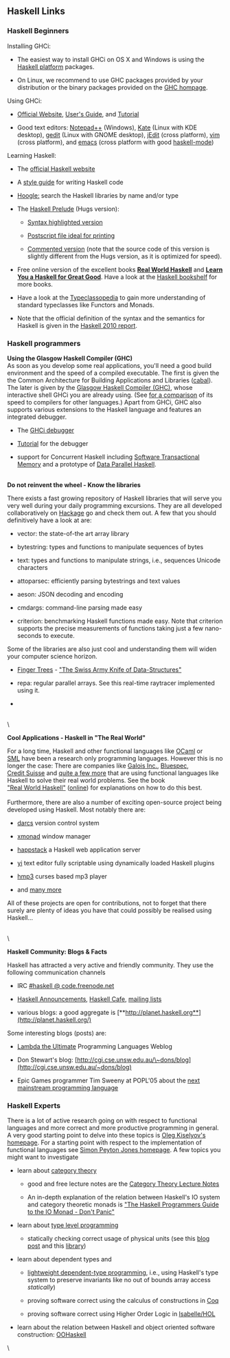 ## Haskell Links

### Haskell Beginners

Installing GHCi:

-   The easiest way to install GHCi on OS X and Windows is using the
    [Haskell platform](http://hackage.haskell.org/platform/) packages.

-   On Linux, we recommend to use GHC packages provided by your
    distribution or the binary packages provided on the [GHC
    hompage](http://www.haskell.org/ghc/download_ghc_7_0_1).

Using GHCi:

-   [Official Website](http://www.haskell.org/ghc), [User's
    Guide](http://www.haskell.org/ghc/docs/latest/html/users_guide/ghci.html),
    and
    [Tutorial](http://book.realworldhaskell.org/read/getting-started.html)

-   Good text editors:
    [Notepad++](http://notepad-plus.sourceforge.net/de/site.htm)
    (Windows), [Kate](http://kate-editor.org/) (Linux with KDE desktop),
    [gedit](http://projects.gnome.org/gedit/) (Linux with GNOME
    desktop), [jEdit](http://www.jedit.org/) (cross platform),
    [vim](http://www.vim.org/) (cross platform), and
    [emacs](http://www.gnu.org/software/emacs/) (cross platform with
    good [haskell-mode](http://projects.haskell.org/haskellmode-emacs/))

Learning Haskell:

-   The [official Haskell
    website](http://www.haskell.org/haskellwiki/Haskell)

-   A [style
    guide](https://github.com/tibbe/haskell-style-guide/blob/master/haskell-style.md)
    for writing Haskell code

-   [Hoogle:](http://www.haskell.org/hoogle) search the Haskell
    libraries by name and/or type

-   The [Haskell
    Prelude](http://www.inf.ethz.ch/personal/meiersi/teaching/fmfp08/material/Prelude.hs)
    (Hugs version):

    -   [Syntax highlighted
        version](http://www.inf.ethz.ch/personal/meiersi/teaching/fmfp08/material/Prelude.html)

    -   [Postscript file ideal for
        printing](http://www.inf.ethz.ch/personal/meiersi/teaching/fmfp08/material/Prelude.hs.ps)

    -   [Commented
        version](http://haskell.org/ghc/docs/latest/html/libraries/base/Prelude.html)
        (note that the source code of this version is slightly different
        from the Hugs version, as it is optimized for speed).

-   Free online version of the excellent books [**Real World
    Haskell**](http://book.realworldhaskell.org/read) and [**Learn You a
    Haskell for Great Good**](http://learnyouahaskell.com/chapters).
    Have a look at the [Haskell
    bookshelf](http://www.haskell.org/haskellwiki/Books_and_tutorials)
    for more books.

-   Have a look at the
    [Typeclassopedia](http://www.haskell.org/haskellwiki/Typeclassopedia)
    to gain more understanding of standard typeclasses like Functors and
    Monads.

-   Note that the official definition of the syntax and the semantics
    for Haskell is given in the [Haskell 2010
    report](http://www.haskell.org/onlinereport/haskell2010/).

### Haskell programmers

**Using the Glasgow Haskell Compiler (GHC)**\
As soon as you develop some real applications, you'll need a good build
environment and the speed of a compiled executable. The first is given
the the Common Architecture for Building Applications and Libraries
([cabal](http://en.wikibooks.org/wiki/Haskell/Packaging)). The later is
given by the [Glasgow Haskell Compiler
(GHC)](http://www.haskell.org/ghc/), whose interactive shell GHCi you
are already using. (See [for a
comparison](http://shootout.alioth.debian.org/gp4/benchmark.php?test=all&lang=all)
of its speed to compilers for other languages.) Apart from GHCi, GHC
also supports various extensions to the Haskell language and features an
integrated debugger.

-   The [GHCi
    debugger](http://www.haskell.org/ghc/docs/latest/html/users_guide/ghci-debugger.html)

-   [Tutorial](http://cgi.cse.unsw.edu.au/~dons/blog/2007/11/14) for the
    debugger

-   support for Concurrent Haskell including [Software Transactional
    Memory](http://research.microsoft.com/~simonpj/papers/stm/index.htm)
    and a prototype of [Data Parallel
    Haskell](http://haskell.org/haskellwiki/GHC/Data_Parallel_Haskell).

\
**Do not reinvent the wheel - Know the libraries**

There exists a fast growing repository of Haskell libraries that will
serve you very well during your daily programming excursions. They are
all developed collaboratively on
[Hackage](http://hackage.haskell.org/packages/hackage.html) go and check
them out. A few that you should definitively have a look at are:

-   vector: the state-of-the art array library

-   bytestring: types and functions to manipulate sequences of bytes

-   text: types and functions to manipulate strings, i.e., sequences
    Unicode characters

-   attoparsec: efficiently parsing bytestrings and text values

-   aeson: JSON decoding and encoding

-   cmdargs: command-line parsing made easy

-   criterion: benchmarking Haskell functions made easy. Note that
    criterion supports the precise measurements of functions taking just
    a few nano-seconds to execute.

Some of the libraries are also just cool and understanding them will
widen your computer science horizon.

-   [Finger
    Trees](http://www.soi.city.ac.uk/~ross/papers/FingerTree.html) -
    ["The Swiss Army Knife of
    Data-Structures"](http://www.informatik.uni-bonn.de/~ralf/talks/Oxford.pdf)

-   repa: regular parallel arrays. See this real-time raytracer
    implemented using it.

-   

\
\

**Cool Applications - Haskell in "The Real World"**

For a long time, Haskell and other functional languages like
[OCaml](http://caml.inria.fr/) or \
[SML](http://www.smlnj.org/) have been a research only programming
languages. However this is no longer the case: There are companies like
[Galois Inc.](http://www.galois.com/),
[Bluespec](http://www.bluespec.com/), \
[Credit
Suisse](http://www.mail-archive.com/haskell@haskell.org/msg22288.html)
and [quite a few
more](http://www.haskell.org/haskellwiki/Haskell_in_industry) that are
using functional languages like Haskell to solve their real world
problems. See the book\
["Real World
Haskell"](http://www.amazon.com/gp/product/0596514980?ie=UTF8&tag=reaworhas-20&linkCode=as2&camp=1789&creative=9325&creativeASIN=0596514980)
([online](http://book.realworldhaskell.org/read)) for explanations on
how to do this best. \
\
Furthermore, there are also a number of exciting open-source project
being developed using Haskell. Most notably there are:

-   [darcs](http://www.darcs.net/) version control system

-   [xmonad](http://www.xmonad.org/) window manager

-   [happstack](http://happstack.com/) a Haskell web application server

-   [yi](http://haskell.org/haskellwiki/Yi) text editor fully scriptable
    using dynamically loaded Haskell plugins

-   [hmp3](http://www.cse.unsw.edu.au/~dons/hmp3.html) curses based mp3
    player

-   and [many
    more](http://www.haskell.org/haskellwiki/Applications_and_libraries)

All of these projects are open for contributions, not to forget that
there surely are plenty of ideas you have that could possibly be
realised using Haskell...

\
\

**Haskell Community: Blogs & Facts**

Haskell has attracted a very active and friendly community. They use the
following communication channels

-   IRC [\#haskell @
    code.freenode.net](http://www.haskell.org/haskellwiki/IRC_channel)

-   [Haskell
    Announcements](http://www.haskell.org/mailman/listinfo/haskell),
    [Haskell
    Cafe](http://www.haskell.org/mailman/listinfo/haskell-cafe),
    [mailing lists](http://www.haskell.org/haskellwiki/Mailing_Lists)

-   various blogs: a good aggregate is
    [**http://planet.haskell.org**](http://planet.haskell.org/)

Some interesting blogs (posts) are:

-   [Lambda the Ultimate](http://lambda-the-ultimate.org/) Programming
    Languages Weblog

-   Don Stewart's blog:
    [http://cgi.cse.unsw.edu.au/\~dons/blog](http://cgi.cse.unsw.edu.au/~dons/blog)

-   Epic Games programmer Tim Sweeny at POPL'05 about the [next
    mainstream programming
    language](http://www.st.cs.uni-sb.de/edu/seminare/2005/advanced-fp/docs/sweeny.pdf)

### Haskell Experts

There is a lot of active research going on with respect to functional
languages and more correct and more productive programming in general. A
very good starting point to delve into these topics is [Oleg Kiselyov's
homepage](http://okmij.org/ftp/). For a starting point with respect to
the implementation of functional languages see [Simon Peyton Jones
homepage](http://research.microsoft.com/~simonpj). A few topics you
might want to investigate

-   learn about [category
    theory](http://en.wikipedia.org/wiki/Category_theory)

    -   good and free lecture notes are the [Category Theory Lecture
        Notes](http://www.andrew.cmu.edu/course/80-413-713/)

    -   An in-depth explanation of the relation between Haskell's IO
        system and category theoretic monads is ["The Haskell
        Programmers Guide to the IO Monad - Don't
        Panic"](http://stefan-klinger.de/files/monadGuide.pdf)

-   learn about [type level
    programming](http://okmij.org/ftp/Haskell/types.html)

    -   statically checking correct usage of physical units (see this
        [blog
        post](http://liftm.wordpress.com/2007/06/03/scientificdimension-type-arithmetic-and-physical-units-in-haskell)
        and this
        [library](http://hackage.haskell.org/cgi-bin/hackage-scripts/package/dimensional))

-   learn about dependent types and

    -   [lightweight dependent-type
        programming](http://okmij.org/ftp/Computation/lightweight-dependent-typing.html),
        i.e., using Haskell's type system to preserve invariants like no
        out of bounds array access *statically*)

    -   proving software correct using the calculus of constructions in
        [Coq](http://coq.inria.fr/)

    -   proving software correct using Higher Order Logic in
        [Isabelle/HOL](http://isabelle.in.tum.de/)

-   learn about the relation between Haskell and object oriented
    software construction:
    [OOHaskell](http://homepages.cwi.nl/~ralf/OOHaskell)

\

